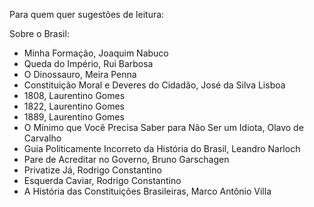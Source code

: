 Para quem quer sugestões de leitura:

Sobre o Brasil:
- Minha Formação, Joaquim Nabuco
- Queda do Império, Rui Barbosa
- O Dinossauro, Meira Penna
- Constituição Moral e Deveres do Cidadão, José da Silva Lisboa
- 1808, Laurentino Gomes
- 1822, Laurentino Gomes
- 1889, Laurentino Gomes
- O Mínimo que Você Precisa Saber para Não Ser um Idiota, Olavo de Carvalho
- Guia Politicamente Incorreto da História do Brasil, Leandro Narloch
- Pare de Acreditar no Governo, Bruno Garschagen
- Privatize Já, Rodrigo Constantino
- Esquerda Caviar, Rodrigo Constantino
- A História das Constituições Brasileiras, Marco Antônio Villa
